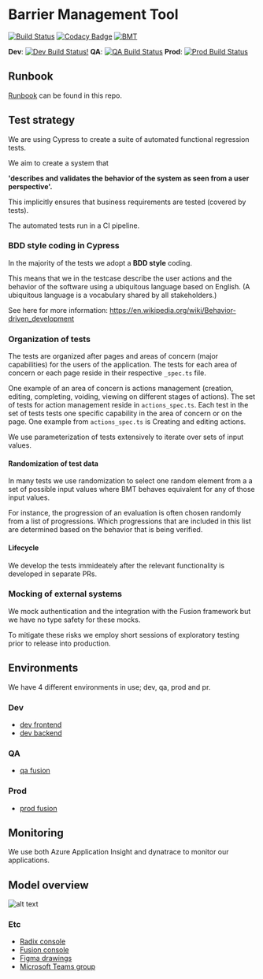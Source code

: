 # Barrier Management Tool

[![Build Status](https://dev.azure.com/Shellvis/Fusion-BMT/_apis/build/status/equinor.fusion-bmt?branchName=master)](https://dev.azure.com/Shellvis/Fusion-BMT/_build/latest?definitionId=22&branchName=master)
[![Codacy Badge](https://app.codacy.com/project/badge/Grade/898e3ea418fb495aa2abdbb02633bf9d)](https://www.codacy.com/gh/equinor/fusion-bmt/dashboard?utm_source=github.com&amp;utm_medium=referral&amp;utm_content=equinor/fusion-bmt&amp;utm_campaign=Badge_Grade)
[![BMT](https://img.shields.io/endpoint?url=https://dashboard.cypress.io/badge/detailed/ry3x7y&style=flat&logo=cypress)](https://dashboard.cypress.io/projects/ry3x7y/runs)

**Dev**: [![Dev Build Status!](https://api.radix.equinor.com/api/v1/applications/fusion-bmt/environments/dev/buildstatus)](https://console.radix.equinor.com/applications/fusion-bmt/envs/dev)
**QA**: [![QA Build Status](https://api.radix.equinor.com/api/v1/applications/fusion-bmt/environments/qa/buildstatus)](https://console.radix.equinor.com/applications/fusion-bmt/envs/qa)
**Prod**: [![Prod Build Status](https://api.radix.equinor.com/api/v1/applications/fusion-bmt/environments/prod/buildstatus)](https://console.radix.equinor.com/applications/fusion-bmt/envs/prod)

## Runbook

[Runbook](https://github.com/equinor/fusion-bmt/blob/master/docs/runbook.md) can be found in this repo.

## Test strategy

We are using Cypress to create a suite of automated functional regression tests.

We aim to create a system that

**'describes and validates the behavior of the system as seen from a user perspective'.**

This implicitly ensures that business requirements are tested (covered by
tests).

The automated tests run in a CI pipeline.

### BDD style coding in Cypress

In the majority of the tests we adopt a **BDD style** coding.

This means that we in the testcase describe the user actions and the behavior
of the software using a ubiquitous language based on English. (A ubiquitous
language is a vocabulary shared by all stakeholders.)

See here for more information:
https://en.wikipedia.org/wiki/Behavior-driven_development

### Organization of tests

The tests are organized after pages and areas of concern (major capabilities)
for the users of the application.
The tests for each area of concern or each page reside in their respective
`_spec.ts` file.

One example of an area of concern is actions management (creation, editing,
completing, voiding, viewing on different stages of actions).
The set of tests for action management reside in `actions_spec.ts`.
Each test in the set of tests tests one specific capability in the area of
concern or on the page.
One example from `actions_spec.ts` is Creating and editing actions.

We use parameterization of tests extensively to iterate over sets of input values.

#### Randomization of test data

In many tests we use randomization to select one random element from a
a set of possible input values where BMT behaves equivalent for any of
those input values.

For instance, the progression of an evaluation is often chosen randomly from
a list of progressions. Which progressions that are included in this list
are determined based on the behavior that is being verified.

#### Lifecycle

We develop the tests immideately after the relevant functionality is developed
in separate PRs.

### Mocking of external systems

We mock authentication and the integration with the Fusion framework but we have
no type safety for these mocks.

To mitigate these risks we employ short sessions of exploratory testing prior
to release into production.

## Environments

We have 4 different environments in use; dev, qa, prod and pr. 

### Dev

-   [dev frontend](https://frontend-fusion-bmt-dev.radix.equinor.com)
-   [dev backend](https://backend-fusion-bmt-dev.radix.equinor.com/swagger/index.html)

### QA

-   [qa fusion](https://pro-s-portal-fqa.azurewebsites.net/apps/bmt)

### Prod

-   [prod fusion](https://fusion.equinor.com/apps/bmt)

## Monitoring

We use both Azure Application Insight and dynatrace to monitor our applications.

## Model overview

![alt text](docs/model.png?raw=true "Simple domain model diagram")

### Etc

-   [Radix console](https://console.radix.equinor.com/applications/fusion-bmt)
-   [Fusion console](https://admin.ci.fusion-dev.net/apps)
-   [Figma drawings](https://www.figma.com/proto/wAzF4PAx9OPOoMGtsaju06/BMT?node-id=1%3A3110&viewport=650%2C493%2C0.052038900554180145&scaling=min-zoom)
-   [Microsoft Teams group](https://teams.microsoft.com/_#/conversations/Generelt?threadId=19:bfb40c49b3e2494fa69763c4bcf642a9@thread.tacv2&ctx=channel)
